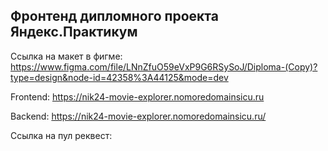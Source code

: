 ## Фронтенд дипломного проекта Яндекс.Практикум

Ссылка на макет в фигме: https://www.figma.com/file/LNnZfuO59eVxP9G6RSySoJ/Diploma-(Copy)?type=design&node-id=42358%3A44125&mode=dev

Frontend: https://nik24-movie-explorer.nomoredomainsicu.ru

Backend: https://nik24-movie-explorer.nomoredomainsicu.ru/

Ссылка на пул реквест: 